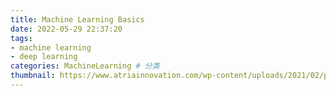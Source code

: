 ```yaml
---
title: Machine Learning Basics
date: 2022-05-29 22:37:20
tags:
- machine learning
- deep learning
categories: MachineLearning # 分类
thumbnail: https://www.atriainnovation.com/wp-content/uploads/2021/02/portada.jpg # 略缩图
---
```

